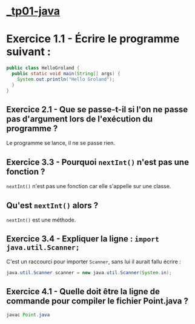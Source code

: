 # [_tp01-java](https://monge.univ-mlv.fr/ens/IR/IR1/2023-2024/Java/td01.php)

# Exercice 1.1 - Écrire le programme suivant :

```java
public class HelloGroland {
  public static void main(String[] args) {
    System.out.println("Hello Groland");
  }
}
```

## Exercice 2.1 - Que se passe-t-il si l'on ne passe pas d'argument lors de l'exécution du programme ?

Le programme se lance, il ne se passe rien.

## Exercice 3.3 - Pourquoi `nextInt()` n'est pas une fonction ?

`nextInt()` n'est pas une fonction car elle s'appelle sur une classe.

## Qu'est `nextInt()` alors ?

`nextInt()` est une méthode.

## Exercice 3.4 - Expliquer la ligne : `import java.util.Scanner;`

C'est un raccourci pour importer `Scanner`, sans lui il aurait fallu écrire :

```java
java.util.Scanner scanner = new java.util.Scanner(System.in);
```

## Exercice 4.1 - Quelle doit être la ligne de commande pour compiler le fichier Point.java ?

```java
javac Point.java
```
 
